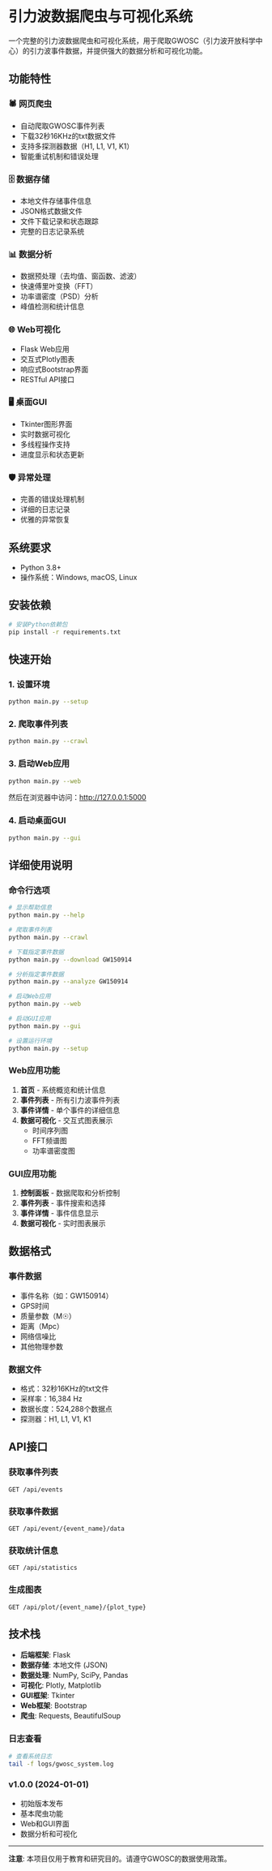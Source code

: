 # 引力波数据爬虫与可视化系统

一个完整的引力波数据爬虫和可视化系统，用于爬取GWOSC（引力波开放科学中心）的引力波事件数据，并提供强大的数据分析和可视化功能。

## 功能特性

### 🕷️ 网页爬虫
- 自动爬取GWOSC事件列表
- 下载32秒16KHz的txt数据文件
- 支持多探测器数据（H1, L1, V1, K1）
- 智能重试机制和错误处理

### 🗄️ 数据存储
- 本地文件存储事件信息
- JSON格式数据文件
- 文件下载记录和状态跟踪
- 完整的日志记录系统

### 📊 数据分析
- 数据预处理（去均值、窗函数、滤波）
- 快速傅里叶变换（FFT）
- 功率谱密度（PSD）分析
- 峰值检测和统计信息

### 🌐 Web可视化
- Flask Web应用
- 交互式Plotly图表
- 响应式Bootstrap界面
- RESTful API接口

### 🖥️ 桌面GUI
- Tkinter图形界面
- 实时数据可视化
- 多线程操作支持
- 进度显示和状态更新

### 🛡️ 异常处理
- 完善的错误处理机制
- 详细的日志记录
- 优雅的异常恢复

## 系统要求

- Python 3.8+
- 操作系统：Windows, macOS, Linux

## 安装依赖

```bash
# 安装Python依赖包
pip install -r requirements.txt
```

## 快速开始

### 1. 设置环境

```bash
python main.py --setup
```

### 2. 爬取事件列表

```bash
python main.py --crawl
```

### 3. 启动Web应用

```bash
python main.py --web
```

然后在浏览器中访问：http://127.0.0.1:5000

### 4. 启动桌面GUI

```bash
python main.py --gui
```

## 详细使用说明

### 命令行选项

```bash
# 显示帮助信息
python main.py --help

# 爬取事件列表
python main.py --crawl

# 下载指定事件数据
python main.py --download GW150914

# 分析指定事件数据
python main.py --analyze GW150914

# 启动Web应用
python main.py --web

# 启动GUI应用
python main.py --gui

# 设置运行环境
python main.py --setup
```

### Web应用功能

1. **首页** - 系统概览和统计信息
2. **事件列表** - 所有引力波事件列表
3. **事件详情** - 单个事件的详细信息
4. **数据可视化** - 交互式图表展示
   - 时间序列图
   - FFT频谱图
   - 功率谱密度图

### GUI应用功能

1. **控制面板** - 数据爬取和分析控制
2. **事件列表** - 事件搜索和选择
3. **事件详情** - 事件信息显示
4. **数据可视化** - 实时图表展示


## 数据格式

### 事件数据
- 事件名称（如：GW150914）
- GPS时间
- 质量参数（M☉）
- 距离（Mpc）
- 网络信噪比
- 其他物理参数

### 数据文件
- 格式：32秒16KHz的txt文件
- 采样率：16,384 Hz
- 数据长度：524,288个数据点
- 探测器：H1, L1, V1, K1

## API接口

### 获取事件列表
```
GET /api/events
```

### 获取事件数据
```
GET /api/event/{event_name}/data
```

### 获取统计信息
```
GET /api/statistics
```

### 生成图表
```
GET /api/plot/{event_name}/{plot_type}
```

## 技术栈

- **后端框架**: Flask
- **数据存储**: 本地文件 (JSON)
- **数据处理**: NumPy, SciPy, Pandas
- **可视化**: Plotly, Matplotlib
- **GUI框架**: Tkinter
- **Web框架**: Bootstrap
- **爬虫**: Requests, BeautifulSoup



### 日志查看

```bash
# 查看系统日志
tail -f logs/gwosc_system.log
```


### v1.0.0 (2024-01-01)
- 初始版本发布
- 基本爬虫功能
- Web和GUI界面
- 数据分析和可视化

---

**注意**: 本项目仅用于教育和研究目的。请遵守GWOSC的数据使用政策。 